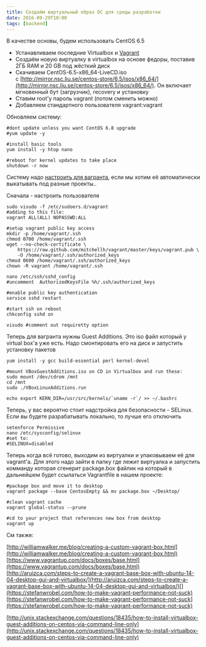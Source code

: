 ```yaml
---
title: Создаём виртуальный образ ОС для среды разработки
date: 2016-09-29T10:00
tags: [backend]
---
```


В качестве основы, будем использовать CentOS 6.5

- Устанавливаем последние Virtualbox и [Vagrant](https://www.vagrantup.com/downloads.html)
- Создаём новую виртуалку в virtualbox на основе федоры, поставив 2ГБ RAM и 20 GB под жёсткий диск
- Скачиваем CentOS-6.5-x86_64-LiveCD.iso с [http://mirror.nsc.liu.se/centos-store/6.5/isos/x86_64/](http://mirror.nsc.liu.se/centos-store/6.5/isos/x86_64/). Он включает мгновенный бут (загрузчик), recovery и установку
- Ставим root'у пароль vagrant (потом сменить можно)
- Добавляем стандартного пользователя vagrant:vagrant

Обновляем систему:

  

```
#dont update unless you want CentOS 6.8 upgrade
#yum update -y

#install basic tools
yum install -y htop nano

#reboot for kernel updates to take place
shutdown -r now
```

Систему надо [настроить для вагранта](https://blog.engineyard.com/2014/building-a-vagrant-box), если мы хотим её автоматически выкатывать под разные проекты..

Сначала - настроить пользователя

```
sudo visudo -f /etc/sudoers.d/vagrant
#adding to this file:
vagrant ALL(ALL) NOPASSWD:ALL

#setup vagrant public key access
mkdir -p /home/vagrant/.ssh
chmod 0700 /home/vagrant/.ssh
wget --no-check-certificate \
    https://raw.github.com/mitchellh/vagrant/master/keys/vagrant.pub \
    -O /home/vagrant/.ssh/authorized_keys
chmod 0600 /home/vagrant/.ssh/authorized_keys
chown -R vagrant /home/vagrant/.ssh

nano /etc/ssh/sshd_config
#uncomment  AuthorizedKeysFile %h/.ssh/authorized_keys

#enable public key authentication
service sshd restart

#start ssh on reboot
chkconfig sshd on

visudo #comment out requiretty option
```

Теперь для вагранта нужны Guest Additions. Это iso файл который у virtual box'а уже есть. Надо смонтировать его на диск и запустить установку пакетов

```
yum install -y gcc build-essential perl kernel-devel

#mount VBoxGuestAdditions.iso on CD in Virtualbox and run these:
sudo mount /dev/cdrom /mnt 
cd /mnt
sudo ./VBoxLinuxAdditions.run

echo export KERN_DIR=/usr/src/kernels/`uname -r`/ >> ~/.bashrc
```

Теперь, у вас вероятно стоит надстройка для безопасности - SELinux. Если вы будете разрабатывать локально, то лучше его отключить

```
setenforce Permissive
nano /etc/sysconfig/selinux
#set to:
#SELINUX=disabled
```

Теперь когда всё готово, выходим из виртуалки и упаковываем её для vagrant'а. Для этого надо зайти в папку где лежит виртуалка и запустить комманду которая сгенерит package.box файлик на который в дальнейшем будет ссылаться Vagrantfile в нашем проекте:

```
#package box and move it to desktop
vagrant package --base CentosEmpty && mv package.box ~/Desktop/

#clean vagrant cache
vagrant global-status --prune

#cd to your project that references new box from desktop
vagrant up
```

См также:

[http://williamwalker.me/blog/creating-a-custom-vagrant-box.html](http://williamwalker.me/blog/creating-a-custom-vagrant-box.html)  
[https://www.vagrantup.com/docs/boxes/base.html](https://www.vagrantup.com/docs/boxes/base.html)  
[http://aruizca.com/steps-to-create-a-vagrant-base-box-with-ubuntu-14-04-desktop-gui-and-virtualbox/](http://aruizca.com/steps-to-create-a-vagrant-base-box-with-ubuntu-14-04-desktop-gui-and-virtualbox/)[](https://stefanwrobel.com/how-to-make-vagrant-performance-not-suck)  
[https://stefanwrobel.com/how-to-make-vagrant-performance-not-suck](https://stefanwrobel.com/how-to-make-vagrant-performance-not-suck)  
  
[http://unix.stackexchange.com/questions/18435/how-to-install-virtualbox-guest-additions-on-centos-via-command-line-only](http://unix.stackexchange.com/questions/18435/how-to-install-virtualbox-guest-additions-on-centos-via-command-line-only)